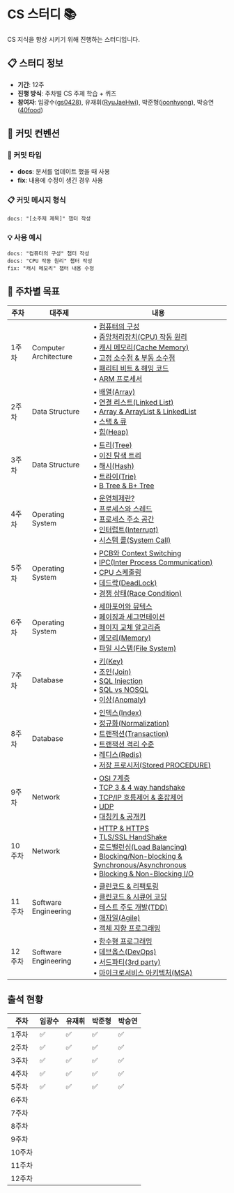 # CS 스터디 📚

CS 지식을 향상 시키기 위해 진행하는 스터디입니다.

## 📋 스터디 정보

- **기간**: 12주
- **진행 방식**: 주차별 CS 주제 학습 + 퀴즈
- **참여자**: 임광수([gs0428](https://github.com/gs0428)), 유재휘([RyuJaeHwi](https://github.com/RyuJaeHwi)), 박준형([joonhyong](https://github.com/joonhyong)), 박승연([40food](https://github.com/40food))

## 🧩 커밋 컨벤션

### 📝 커밋 타입

- **docs**: 문서를 업데이트 했을 때 사용
- **fix**: 내용에 수정이 생긴 경우 사용

### 📋 커밋 메시지 형식

```plaintext
docs: "[소주제 제목]" 챕터 작성
```

### 💡 사용 예시

```plaintext
docs: "컴퓨터의 구성" 챕터 작성
docs: "CPU 작동 원리" 챕터 작성
fix: "캐시 메모리" 챕터 내용 수정
```

## 📅 주차별 목표

| 주차   | 대주제                | 내용                                                                                                                                                                                                                                                                                                                                                                                                                                                                                                                                                                                                                                                                                                                                                                                                                                                                                                                                                                                                                                                                                  |
| ------ | --------------------- | ------------------------------------------------------------------------------------------------------------------------------------------------------------------------------------------------------------------------------------------------------------------------------------------------------------------------------------------------------------------------------------------------------------------------------------------------------------------------------------------------------------------------------------------------------------------------------------------------------------------------------------------------------------------------------------------------------------------------------------------------------------------------------------------------------------------------------------------------------------------------------------------------------------------------------------------------------------------------------------------------------------------------------------------------------------------------------------- |
| 1주차  | Computer Architecture | • [컴퓨터의 구성](https://gyoogle.dev/blog/computer-science/computer-architecture/%EC%BB%B4%ED%93%A8%ED%84%B0%EC%9D%98%20%EA%B5%AC%EC%84%B1.html)<br/> • [중앙처리장치(CPU) 작동 원리](https://gyoogle.dev/blog/computer-science/computer-architecture/%EC%A4%91%EC%95%99%EC%B2%98%EB%A6%AC%EC%9E%A5%EC%B9%98%20%EC%9E%91%EB%8F%99%20%EC%9B%90%EB%A6%AC.html)<br/> • [캐시 메모리(Cache Memory)](https://gyoogle.dev/blog/computer-science/computer-architecture/%EC%BA%90%EC%8B%9C%20%EB%A9%94%EB%AA%A8%EB%A6%AC.html)<br/> • [고정 소수점 & 부동 소수점](https://gyoogle.dev/blog/computer-science/computer-architecture/%EA%B3%A0%EC%A0%95%20%EC%86%8C%EC%88%98%EC%A0%90%20&%20%EB%B6%80%EB%8F%99%20%EC%86%8C%EC%88%98%EC%A0%90.html)<br/> • [패리티 비트 & 해밍 코드](https://gyoogle.dev/blog/computer-science/computer-architecture/%ED%8C%A8%EB%A6%AC%ED%8B%B0%20%EB%B9%84%ED%8A%B8%20&%20%ED%95%B4%EB%B0%8D%20%EC%BD%94%EB%93%9C.html)<br/> • [ARM 프로세서](https://gyoogle.dev/blog/computer-science/computer-architecture/ARM%20%ED%94%84%EB%A1%9C%EC%84%B8%EC%84%9C.html) |
| 2주차  | Data Structure        | • [배열(Array)](https://gyoogle.dev/blog/computer-science/data-structure/Array.html)<br/> • [연결 리스트(Linked List)](https://gyoogle.dev/blog/computer-science/data-structure/Linked%20List.html)<br/>• [Array & ArrayList & LinkedList](https://gyoogle.dev/blog/computer-science/data-structure/Array%20vs%20ArrayList%20vs%20LinkedList.html)<br/>• [스택 & 큐](https://gyoogle.dev/blog/computer-science/data-structure/Stack%20&%20Queue.html)<br/>• [힙(Heap)](https://gyoogle.dev/blog/computer-science/data-structure/Heap.html)                                                                                                                                                                                                                                                                                                                                                                                                                                                                                                                                            |
| 3주차  | Data Structure        | • [트리(Tree)](https://gyoogle.dev/blog/computer-science/data-structure/Tree.html)<br/>• [이진 탐색 트리](https://gyoogle.dev/blog/computer-science/data-structure/Binary%20Search%20Tree.html)<br/>• [해시(Hash)](https://gyoogle.dev/blog/computer-science/data-structure/Hash.html)<br/>• [트라이(Trie)](https://gyoogle.dev/blog/computer-science/data-structure/Trie.html)<br/>• [B Tree & B+ Tree](https://gyoogle.dev/blog/computer-science/data-structure/B%20Tree%20&%20B+%20Tree.html)                                                                                                                                                                                                                                                                                                                                                                                                                                                                                                                                                                                      |
| 4주차  | Operating System      | • [운영체제란?](https://gyoogle.dev/blog/computer-science/operating-system/Operation%20System.html)<br />• [프로세스와 스레드](https://gyoogle.dev/blog/computer-science/operating-system/Process%20vs%20Thread.html)<br />• [프로세스 주소 공간](https://gyoogle.dev/blog/computer-science/operating-system/Process%20Address%20Space.html)<br />• [인터럽트(Interrupt)](https://gyoogle.dev/blog/computer-science/operating-system/Interrupt.html)<br />• [시스템 콜(System Call)](https://gyoogle.dev/blog/computer-science/operating-system/System%20Call.html)                                                                                                                                                                                                                                                                                                                                                                                                                                                                                                                   |
| 5주차  | Operating System      | • [PCB와 Context Switching](https://gyoogle.dev/blog/computer-science/operating-system/PCB%20&%20Context%20Switching.html)<br/>• [IPC(Inter Process Communication)](https://gyoogle.dev/blog/computer-science/operating-system/IPC.html)<br/>• [CPU 스케줄링](https://gyoogle.dev/blog/computer-science/operating-system/CPU%20Scheduling.html)<br/>• [데드락(DeadLock)](https://gyoogle.dev/blog/computer-science/operating-system/DeadLock.html)<br/>• [경쟁 상태(Race Condition)](https://gyoogle.dev/blog/computer-science/operating-system/Race%20Condition.html)                                                                                                                                                                                                                                                                                                                                                                                                                                                                                                                |
| 6주차  | Operating System      | • [세마포어와 뮤텍스](https://gyoogle.dev/blog/computer-science/operating-system/Semaphore%20&%20Mutex.html)<br/>• [페이징과 세그먼테이션](https://gyoogle.dev/blog/computer-science/operating-system/Paging%20and%20Segmentation.html)<br/>• [페이지 교체 알고리즘](https://gyoogle.dev/blog/computer-science/operating-system/Page%20Replacement%20Algorithm.html)<br/>• [메모리(Memory)](https://gyoogle.dev/blog/computer-science/operating-system/Memory.html)<br/>• [파일 시스템(File System)](https://gyoogle.dev/blog/computer-science/operating-system/File%20System.html)                                                                                                                                                                                                                                                                                                                                                                                                                                                                                                   |
| 7주차  | Database              | • [키(Key)](https://gyoogle.dev/blog/computer-science/data-base/Key.html)<br/>• [조인(Join)](https://gyoogle.dev/blog/computer-science/data-base/Join.html)<br/>• [SQL Injection](https://gyoogle.dev/blog/computer-science/data-base/SQL%20Injection.html)<br/>• [SQL vs NOSQL](https://gyoogle.dev/blog/computer-science/data-base/SQL%20&%20NOSQL.html)<br/>• [이상(Anomaly)](https://gyoogle.dev/blog/computer-science/data-base/Anomaly.html)                                                                                                                                                                                                                                                                                                                                                                                                                                                                                                                                                                                                                                    |
| 8주차  | Database              | • [인덱스(Index)](https://gyoogle.dev/blog/computer-science/data-base/Index-.html)<br/>• [정규화(Normalization)](https://gyoogle.dev/blog/computer-science/data-base/Normalization.html)<br/>• [트랜잭션(Transaction)](https://gyoogle.dev/blog/computer-science/data-base/Transaction.html)<br/>• [트랜잭션 격리 수준](https://gyoogle.dev/blog/computer-science/data-base/Transaction%20Isolation%20Level.html)<br/>• [레디스(Redis)](https://gyoogle.dev/blog/computer-science/data-base/Redis.html)<br/>• [저장 프로시저(Stored PROCEDURE)](https://gyoogle.dev/blog/computer-science/data-base/Stored%20PROCEDURE.html)                                                                                                                                                                                                                                                                                                                                                                                                                                                          |
| 9주차  | Network               | • [OSI 7계층](https://gyoogle.dev/blog/computer-science/network/OSI%207%EA%B3%84%EC%B8%B5.html)<br/>• [TCP 3 & 4 way handshake](https://gyoogle.dev/blog/computer-science/network/TCP%203%20way%20handshake%20&%204%20way%20handshake.html)<br/>• [TCP/IP 흐름제어 & 혼잡제어](https://gyoogle.dev/blog/computer-science/network/%ED%9D%90%EB%A6%84%EC%A0%9C%EC%96%B4%20&%20%ED%98%BC%EC%9E%A1%EC%A0%9C%EC%96%B4.html)<br/>• [UDP](https://gyoogle.dev/blog/computer-science/network/UDP.html)<br/>• [대칭키 & 공개키](https://gyoogle.dev/blog/computer-science/network/%EB%8C%80%EC%B9%AD%ED%82%A4%20&%20%EA%B3%B5%EA%B0%9C%ED%82%A4.html)                                                                                                                                                                                                                                                                                                                                                                                                                                          |
| 10주차 | Network               | • [HTTP & HTTPS](https://gyoogle.dev/blog/computer-science/network/HTTP%20&%20HTTPS.html)<br/>• [TLS/SSL HandShake](https://gyoogle.dev/blog/computer-science/network/TLS%20HandShake.html)<br/>• [로드밸런싱(Load Balancing)](https://gyoogle.dev/blog/computer-science/network/Load%20Balancing.html)<br/>• [Blocking/Non-blocking & Synchronous/Asynchronous](https://gyoogle.dev/blog/computer-science/network/Blocking,Non-blocking%20&%20Synchronous,Asynchronous.html)<br/>• [Blocking & Non-Blocking I/O](https://gyoogle.dev/blog/computer-science/network/Blocking%20&%20Non-Blocking.html)                                                                                                                                                                                                                                                                                                                                                                                                                                                                                 |
| 11주차 | Software Engineering  | • [클린코드 & 리팩토링](https://gyoogle.dev/blog/computer-science/software-engineering/Clean%20Code%20&%20Refactoring.html)<br/>• [클린코드 & 시큐어 코딩](https://gyoogle.dev/blog/computer-science/software-engineering/Clean%20Code%20&%20Secure%20Coding.html)<br/>• [테스트 주도 개발(TDD)](https://gyoogle.dev/blog/computer-science/software-engineering/TDD.html)<br/>• [애자일(Agile)](https://gyoogle.dev/blog/computer-science/software-engineering/Agile.html)<br/>• [객체 지향 프로그래밍](https://gyoogle.dev/blog/computer-science/software-engineering/Object-Oriented%20Programming.html)                                                                                                                                                                                                                                                                                                                                                                                                                                                                            |
| 12주차 | Software Engineering  | • [함수형 프로그래밍](https://gyoogle.dev/blog/computer-science/software-engineering/Fuctional%20Programming.html)<br/>• [데브옵스(DevOps)](https://gyoogle.dev/blog/computer-science/software-engineering/DevOps.html)<br/>• [서드파티(3rd party)](https://gyoogle.dev/blog/computer-science/software-engineering/3rd%20party.html)<br/>• [마이크로서비스 아키텍처(MSA)](https://gyoogle.dev/blog/computer-science/software-engineering/MSA.html)                                                                                                                                                                                                                                                                                                                                                                                                                                                                                                                                                                                                                                    |

## 출석 현황

| 주차   | 임광수 | 유재휘 | 박준형 | 박승연 |
| ------ | ------ | ------ | ------ | ------ |
| 1주차  | ✅     | ✅     | ✅     | ✅     |
| 2주차  | ✅     | ✅     | ✅     | ✅     |
| 3주차  | ✅     | ✅     | ✅     | ✅     |
| 4주차  | ✅     | ✅     | ✅     | ✅     |
| 5주차  | ✅     | ✅     | ✅     | ✅     |
| 6주차  |        |        |        |        |
| 7주차  |        |        |        |        |
| 8주차  |        |        |        |        |
| 9주차  |        |        |        |        |
| 10주차 |        |        |        |        |
| 11주차 |        |        |        |        |
| 12주차 |        |        |        |        |
